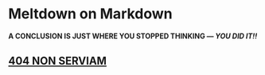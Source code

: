 # Meltdown on Markdown

**A CONCLUSION IS JUST WHERE YOU STOPPED THINKING — _YOU DID IT!!_**

## [404 NON SERVIAM](/)

